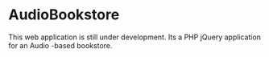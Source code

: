 # AudioBookstore
This web application is still under development. Its a PHP jQuery application for an Audio -based bookstore.
